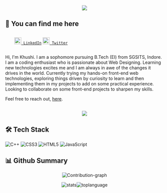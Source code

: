 <h1 align="center">
    <img src="https://readme-typing-svg.herokuapp.com/?lines=Hello+there,+I+am+Khushi+👋;Glad+to+meet+you!&center=true&size=20&width=500">
  </a>
</h1>
 
## 🔎 You can find me here 
<code>
    <a href="https://www.linkedin.com/in/khushikhan/" title="LinkedIn Profile"><img width="22" src="https://raw.githubusercontent.com/peterthehan/peterthehan/master/assets/linkedin.svg"> LinkedIn</a></code>
<code><a href="https://github.com/khankhushi/khankhushi" title="Twitter Profile"><img width="22" src="https://raw.githubusercontent.com/peterthehan/peterthehan/master/assets/twitter.svg"> Twitter</a></code>
<br />
<h2> </h2>
Hi, I'm Khushi. I am a sophomore pursuing B.Tech (EI) from SGSITS, Indore. I am a coding enthusiast who is passionate about Web Designing. Learning new technologies excites me and I am always in awe of the changes it drives in the world. Currently trying my hands-on front-end web technologies, exploring things driven by curiosity to learn and then implementing them in my projects to add on some practical experience. Looking to collaborate on some front-end projects to sharpen my skills.
<br/>

Feel free to reach out, [here](mailto:khushikhan2810@gmail.com). 
<h2 align="center"><img src="https://user-images.githubusercontent.com/81975567/150413163-ac55579b-9b3b-46cb-867b-ec2c6186d61d.png"><h2>

## 🛠 Tech Stack
![C++](https://img.shields.io/badge/c++-%2300599C.svg?style=for-the-badge&logo=c%2B%2B&logoColor=white)
![CSS3](https://img.shields.io/badge/css3-%231572B6.svg?style=for-the-badge&logo=css3&logoColor=white)
![HTML5](https://img.shields.io/badge/html5-%23E34F26.svg?style=for-the-badge&logo=html5&logoColor=white)
![JavaScript](https://img.shields.io/badge/javascript-%23323330.svg?style=for-the-badge&logo=javascript&logoColor=%23F7DF1E)
  
## 📊 Github Summary

<p align="center"> <img src="https://github-profile-summary-cards.vercel.app/api/cards/profile-details?username=khankhushi&theme=github_dark" alt="Contribution-graph"><p/>
<span><p align="center"><img src="https://github-profile-summary-cards.vercel.app/api/cards/stats?username=khankhushi&theme=github_dark" alt="stats"><img src="https://github-profile-summary-cards.vercel.app/api/cards/most-commit-language?username=khankhushi&theme=github_dark" alt="toplanguage"><p/></span>


   



 
